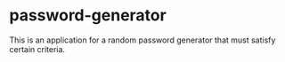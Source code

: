 # password-generator
This is an application for a random password generator that must satisfy certain criteria.
